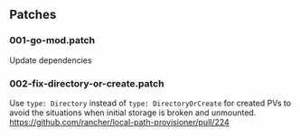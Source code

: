 ## Patches

### 001-go-mod.patch

Update dependencies

### 002-fix-directory-or-create.patch

Use `type: Directory` instead of `type: DirectoryOrCreate` for created PVs
to avoid the situations when initial storage is broken and unmounted.
https://github.com/rancher/local-path-provisioner/pull/224
